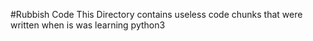 #Rubbish Code 
This Directory contains useless code chunks that were written when is was learning python3
